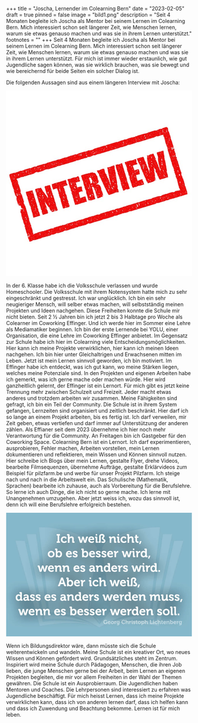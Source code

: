 +++
title = "Joscha, Lernender im Colearning Bern"
date = "2023-02-05"
draft = true
pinned = false
image = "bild1.png"
description = "Seit 4 Monaten begleite ich Joscha als Mentor bei seinem Lernen im Colearning Bern. Mich interessiert schon seit längerer Zeit, wie Menschen lernen, warum sie etwas genauso machen und was sie in ihrem Lernen unterstützt."
footnotes = ""
+++
Seit 4 Monaten begleite ich Joscha als Mentor bei seinem Lernen im Colearning Bern. Mich interessiert schon seit längerer Zeit, wie Menschen lernen, warum sie etwas genauso machen und was sie in ihrem Lernen unterstützt. Für mich ist immer wieder erstaunlich, wie gut Jugendliche sagen können, was sie wirklich brauchen, was sie bewegt und wie bereichernd für beide Seiten ein solcher Dialog ist.

Die folgenden Aussagen sind aus einem längeren Interview mit Joscha:

![](interview-1714370_640.jpg)

In der 6. Klasse habe ich die Volksschule verlassen und wurde Homeschooler. Die Volksschule mit ihrem Notensystem hatte mich zu sehr eingeschränkt und gestresst. Ich war unglücklich. Ich bin ein sehr neugieriger Mensch, will selber etwas machen, will selbstständig meinen Projekten und Ideen nachgehen. Diese Freiheiten konnte die Schule mir nicht bieten.
Seit 2 ½ Jahren bin ich jetzt 2 bis 3 Halbtage pro Woche als Colearner im Coworking Effinger. Und ich werde hier im Sommer eine Lehre als Mediamatiker beginnen. Ich bin der erste Lernende bei YOLU, einer Organisation, die eine Lehre im Coworking Effinger anbietet. 
Im Gegensatz zur Schule habe ich hier im Colearning viele Entscheidungsmöglichkeiten. Hier kann ich meine Projekte verwirklichen, hier kann ich meinen Ideen nachgehen. Ich bin hier unter Gleichaltrigen und Erwachsenen mitten im Leben. Jetzt ist mein Lernen sinnvoll geworden, ich bin motiviert. Im Effinger habe ich entdeckt, was ich gut kann, wo meine Stärken liegen, welches meine Potenziale sind. In den Projekten und eigenen Arbeiten habe ich gemerkt, was ich gerne mache oder machen würde. Hier wird ganzheitlich gelernt, der Effinger ist ein Lernort. Für mich gibt es jetzt keine Trennung mehr zwischen Schulzeit und Freizeit. Jeder macht etwas anderes und trotzdem arbeiten wir zusammen. Meine Fähigkeiten sind gefragt, ich bin ein Teil der Community. 
Die Schule ist in ihrem System gefangen, Lernzeiten sind organisiert und zeitlich beschränkt. Hier darf ich so lange an einem Projekt arbeiten, bis es fertig ist. Ich darf verweilen, mir Zeit geben, etwas vertiefen und darf immer auf Unterstützung der anderen zählen. 
Als Effianer seit dem 2023 übernehme ich hier noch mehr Verantwortung für die Community. An Freitagen bin ich Gastgeber für den Coworking Space. Colearning Bern ist ein Lernort. Ich darf experimentieren, ausprobieren, Fehler machen, Arbeiten vorstellen, mein Lernen dokumentieren und reflektieren, mein Wissen und Können sinnvoll nutzen. Hier schreibe ich Blogs über mein Lernen, gestalte Flyer, drehe Videos, bearbeite Filmsequenzen, übernehme Aufträge, gestalte Erklärvideos zum Beispiel für pilzfarm.be und werbe für unser Projekt Pilzfarm. 
Ich steige nach und nach in die Arbeitswelt ein. 
Das Schulische (Mathematik, Sprachen) bearbeite ich zuhause, auch als Vorbereitung für die Berufslehre. So lerne ich auch Dinge, die ich nicht so gerne mache. Ich lerne mit Unangenehmen umzugehen. Aber jetzt weiss ich, wozu das sinnvoll ist, denn ich will eine Berufslehre erfolgreich bestehen.

![](veraenderungszitate-sprueche-veraenderung-lustig-schoen-neuanfang-leben.jpg)

Wenn ich Bildungsdirektor wäre, dann müsste sich die Schule weiterentwickeln und wandeln. Meine Schule ist ein kreativer Ort, wo neues Wissen und Können gefördert wird. Grundsätzliches steht im Zentrum. Inspiriert wird meine Schule durch Pädagogen, Menschen, die ihren Job lieben, die junge Menschen gerne bei der Arbeit, beim Lernen an eigenen Projekten begleiten, die mir vor allem Freiheiten in der Wahl der Themen gewähren. Die Schule ist ein Ausprobierraum. Die Jugendlichen haben Mentoren und Coaches. Die Lehrpersonen sind interessiert zu erfahren was Jugendliche beschäftigt.
Für mich heisst Lernen, dass ich meine Projekte verwirklichen kann, dass ich von anderen lernen darf, dass ich helfen kann und dass ich Zuwendung und Beachtung bekomme. Lernen ist für mich leben.